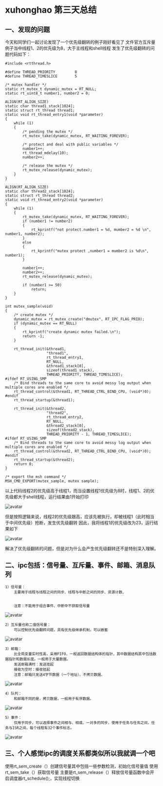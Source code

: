 # xuhonghao 第三天总结

## 一、发现的问题
今天和同学们一起讨论发现了一个优先级翻转的例子刚好看见了
文件官方互斥量例子当中线程1、2的优先级为8，大于主线程和shell线程
发生了优先级翻转的问题代码如下：


```
#include <rtthread.h>

#define THREAD_PRIORITY         8
#define THREAD_TIMESLICE        5

/* mutex handler */
static rt_mutex_t dynamic_mutex = RT_NULL;
static rt_uint8_t number1, number2 = 0;

ALIGN(RT_ALIGN_SIZE)
static char thread1_stack[1024];
static struct rt_thread thread1;
static void rt_thread_entry1(void *parameter)
{
    while (1)
    {
        /* pending the mutex */
        rt_mutex_take(dynamic_mutex, RT_WAITING_FOREVER);

        /* protect and deal with public variables */
        number1++;
        rt_thread_mdelay(10);
        number2++;

        /* release the mutex */
        rt_mutex_release(dynamic_mutex);
    }
}

ALIGN(RT_ALIGN_SIZE)
static char thread2_stack[1024];
static struct rt_thread thread2;
static void rt_thread_entry2(void *parameter)
{
    while (1)
    {
        rt_mutex_take(dynamic_mutex, RT_WAITING_FOREVER);
        if (number1 != number2)
        {
            rt_kprintf("not protect.number1 = %d, mumber2 = %d \n", number1, number2);
        }
        else
        {
            rt_kprintf("mutex protect ,number1 = mumber2 is %d\n", number1);
        }

        number1++;
        number2++;
        rt_mutex_release(dynamic_mutex);

        if (number1 >= 50)
            return;
    }
}

int mutex_sample(void)
{
    /* create mutex */
    dynamic_mutex = rt_mutex_create("dmutex", RT_IPC_FLAG_PRIO);
    if (dynamic_mutex == RT_NULL)
    {
        rt_kprintf("create dynamic mutex failed.\n");
        return -1;
    }

    rt_thread_init(&thread1,
                   "thread1",
                   rt_thread_entry1,
                   RT_NULL,
                   &thread1_stack[0],
                   sizeof(thread1_stack),
                   THREAD_PRIORITY, THREAD_TIMESLICE);
#ifdef RT_USING_SMP
    /* Bind threads to the same core to avoid messy log output when multiple cores are enabled */
    rt_thread_control(&thread1, RT_THREAD_CTRL_BIND_CPU, (void*)0);
#endif
    rt_thread_startup(&thread1);

    rt_thread_init(&thread2,
                   "thread2",
                   rt_thread_entry2,
                   RT_NULL,
                   &thread2_stack[0],
                   sizeof(thread2_stack),
                   THREAD_PRIORITY - 1, THREAD_TIMESLICE);
#ifdef RT_USING_SMP
    /* Bind threads to the same core to avoid messy log output when multiple cores are enabled */
    rt_thread_control(&thread2, RT_THREAD_CTRL_BIND_CPU, (void*)0);
#endif
    rt_thread_startup(&thread2);
    return 0;
}

/* export the msh command */
MSH_CMD_EXPORT(mutex_sample, mutex sample);
```


以上代码线程2的优先级高于线程1，而当设置线程1优先级为8时，线程1、2的优先级都大于shell线程，运行结果由1开始打印



![avatar](./picture/1.png)


但是按照逻辑来说，线程2的优先级跟高，应该先被执行，却被线程1（此时相当于中间优先级）抢断，发生优先级翻转
因此，我将线程1的优先级改为23，运行结果如下



![avatar](./picture/2.png)


解决了优先级翻转的问题，但是对为什么会产生优先级翻转还不是特别深入理解。



## 二、ipc包括：信号量、互斥量、事件、邮箱、消息队列

    1）信号量：
        主要用于线程与线程之间的同步、线程与中断之间的同步、资源计数、

        
        注意：不能用于组合事件、中断中不获取信号量
![avatar](./picture/%E4%BF%A1%E5%8F%B7%E9%87%8F.png)


    2）互斥量也称二值信号量：
        可以控制优先级翻转问题，具有优先级继承机制，可以嵌套


![avatar](./picture/%E4%BA%92%E6%96%A5%E9%87%8F.png)
    

    3）邮箱：
        比全局变量实时性高，采用FIFO，一般返回数据结构体的指针，其中数据结构其中包括数据指针和数据长度。一般用于大量数据。
        发送邮箱满时：发送挂起
        接收为空时：接收挂起
        注意：邮箱只发送4字节数据（一个地址）、不拷贝数据、


![avatar](./picture/%E9%82%AE%E7%AE%B1.png)


    4）队列：
        和邮箱不同的是，拷贝数据，一般用于有序数据。
![avatar](./picture/%E6%B6%88%E6%81%AF%E9%98%9F%E5%88%97.png)


    5）事件：
        仅用于同步，可以选择事件之间相与、相或、一对多的同步，使用于任务与任务之间，任务与ISR之间，每个线程有32个事件标志。


![avatar](./picture/%E4%BA%8B%E4%BB%B6.png)


## 三、个人感觉ipc的调度关系都类似所以我就调一个吧

使用rt_sem_create（）创建信号量其中包括一些参数检测，初始化信号量值
使用rt_sem_take（）获取信号量
主要是rt_sem_release（）释放信号量函数中会开启调度器rt_schedule();，实现线程切换


